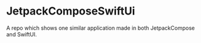 # JetpackComposeSwiftUi
A repo which shows one similar application made in both JetpackCompose and SwiftUI.
